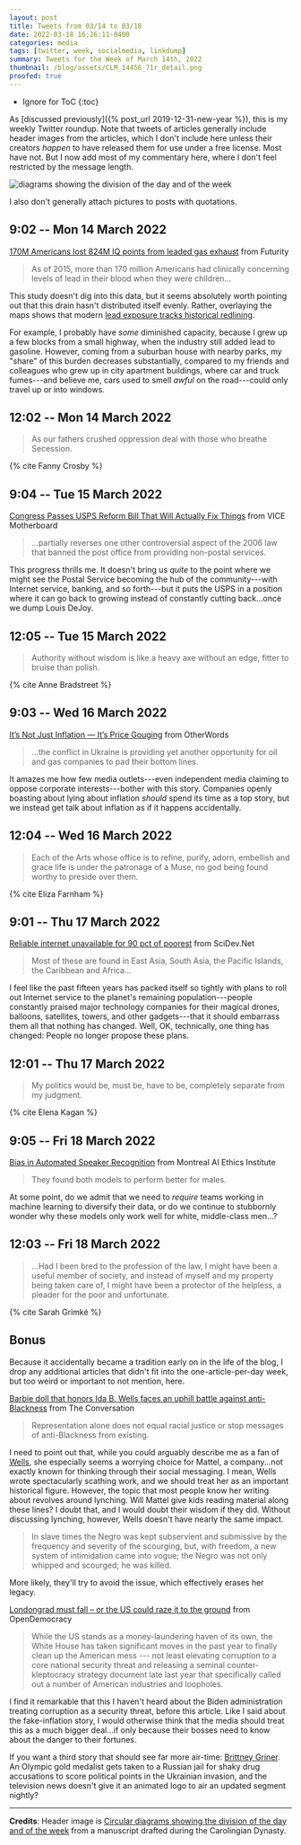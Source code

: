 ```yaml
---
layout: post
title: Tweets from 03/14 to 03/18
date: 2022-03-18 16:26:11-0400
categories: media
tags: [twitter, week, socialmedia, linkdump]
summary: Tweets for the Week of March 14th, 2022
thumbnail: /blog/assets/CLM_14456_71r_detail.png
proofed: true
---
```


* Ignore for ToC
{:toc}

As [discussed previously]({% post_url 2019-12-31-new-year %}), this is my weekly Twitter roundup.  Note that tweets of articles generally include header images from the articles, which I don't include here unless their creators *happen* to have released them for use under a free license.  Most have not.  But I now add most of my commentary here, where I don't feel restricted by the message length.

![diagrams showing the division of the day and of the week](/blog/assets/CLM_14456_71r_detail.png "diagrams showing the division of the day and of the week")

I also don't generally attach pictures to posts with quotations.

## 9:02 -- Mon 14 March 2022

[<i class="fab fa-twitter-square"></i>](https://jcolag.github.io/twitter/1503355766329151496) [170M Americans lost 824M IQ points from leaded gas exhaust](https://www.futurity.org/leaded-gas-exhaust-iq-points/) from Futurity

 > As of 2015, more than 170 million Americans had clinically concerning levels of lead in their blood when they were children...

This study doesn't dig into this data, but it seems absolutely worth pointing out that this drain hasn't distributed itself evenly.  Rather, overlaying the maps shows that modern [lead exposure tracks historical redlining](https://www.theguardian.com/us-news/2022/mar/09/redlining-air-pollution-us-cities).

For example, I probably have *some* diminished capacity, because I grew up a few blocks from a small highway, when the industry still added lead to gasoline.  However, coming from a suburban house with nearby parks, my "share" of this burden decreases substantially, compared to my friends and colleagues who grew up in city apartment buildings, where car and truck fumes---and believe me, cars used to smell *awful* on the road---could only travel up or into windows.

## 12:02 -- Mon 14 March 2022

[<i class="fab fa-twitter-square"></i>](https://jcolag.github.io/twitter/1503401064673910789)

 > As our fathers crushed oppression deal with those who breathe Secession.

{% cite Fanny Crosby %}

## 9:04 -- Tue 15 March 2022

[<i class="fab fa-twitter-square"></i>](https://jcolag.github.io/twitter/1503718657452617736) [Congress Passes USPS Reform Bill That Will Actually Fix Things](https://www.vice.com/en/article/4aw5pn/congress-passes-usps-reform-bill-that-will-actually-fix-things) from VICE Motherboard

 > ...partially reverses one other controversial aspect of the 2006 law that banned the post office from providing non-postal services.

This progress thrills me.  It doesn't bring us *quite* to the point where we might see the Postal Service becoming the hub of the community---with Internet service, banking, and so forth---but it puts the USPS in a position where it can go back to growing instead of constantly cutting back...once we dump Louis DeJoy.

## 12:05 -- Tue 15 March 2022

[<i class="fab fa-twitter-square"></i>](https://jcolag.github.io/twitter/1503764207434620935)

 > Authority without wisdom is like a heavy axe without an edge, fitter to bruise than polish.

{% cite Anne Bradstreet %}

## 9:03 -- Wed 16 March 2022

[<i class="fab fa-twitter-square"></i>](https://jcolag.github.io/twitter/1504080794016366597) [It’s Not Just Inflation — It’s Price Gouging](https://otherwords.org/its-not-just-inflation-its-price-gouging/) from OtherWords

 > ...the conflict in Ukraine is providing yet another opportunity for oil and gas companies to pad their bottom lines.

It amazes me how few media outlets---even independent media claiming to oppose corporate interests---bother with this story.  Companies openly boasting about lying about inflation *should* spend its time as a top story, but we instead get talk about inflation as if it happens accidentally.

## 12:04 -- Wed 16 March 2022

[<i class="fab fa-twitter-square"></i>](https://jcolag.github.io/twitter/1504126343793070087)

 > Each of the Arts whose office is to refine, purify, adorn, embellish and grace life is under the patronage of a Muse, no god being found worthy to preside over them.

{% cite Eliza Farnham %}

## 9:01 -- Thu 17 March 2022

[<i class="fab fa-twitter-square"></i>](https://jcolag.github.io/twitter/1504442678678732803) [Reliable internet unavailable for 90 pct of poorest](https://www.scidev.net/global/news/reliable-internet-unavailable-for-90-pct-of-poorest/) from SciDev.Net

 > Most of these are found in East Asia, South Asia, the Pacific Islands, the Caribbean and Africa...

I feel like the past fifteen years has packed itself so tightly with plans to roll out Internet service to the planet's remaining population---people constantly praised major technology companies for their magical drones, balloons, satellites, towers, and other gadgets---that it should embarrass them all that nothing has changed.  Well, OK, technically, one thing has changed:  People no longer propose these plans.

## 12:01 -- Thu 17 March 2022

[<i class="fab fa-twitter-square"></i>](https://jcolag.github.io/twitter/1504487976788660224)

 > My politics would be, must be, have to be, completely separate from my judgment.

{% cite Elena Kagan %}

## 9:05 -- Fri 18 March 2022

[<i class="fab fa-twitter-square"></i>](https://jcolag.github.io/twitter/1504806073336745985) [Bias in Automated Speaker Recognition](https://montrealethics.ai/bias-in-automated-speaker-recognition/) from Montreal AI Ethics Institute

 > They found both models to perform better for males.

At some point, do we admit that we need to *require* teams working in machine learning to diversify their data, or do we continue to stubbornly wonder why these models only work well for white, middle-class men...?

## 12:03 -- Fri 18 March 2022

[<i class="fab fa-twitter-square"></i>](https://jcolag.github.io/twitter/1504850868046336007)

 > ...Had I been bred to the profession of the law, I might have been a useful member of society, and instead of myself and my property being taken care of, I might have been a protector of the helpless, a pleader for the poor and unfortunate.

{% cite Sarah Grimké %}

## Bonus

Because it accidentally became a tradition early on in the life of the blog, I drop any additional articles that didn't fit into the one-article-per-day week, but too weird or important to not mention, here.

<i class="fas fa-square"></i> [Barbie doll that honors Ida B. Wells faces an uphill battle against anti-Blackness](https://theconversation.com/barbie-doll-that-honors-ida-b-wells-faces-an-uphill-battle-against-anti-blackness-174953) from The Conversation

 > Representation alone does not equal racial justice or stop messages of anti-Blackness from existing.

I need to point out that, while you could arguably describe me as a fan of [Wells](https://en.wikipedia.org/wiki/Ida_B._Wells), she especially seems a worrying choice for Mattel, a company...not exactly known for thinking through their social messaging.  I mean, Wells wrote spectacularly scathing work, and we should treat her as an important historical figure.  However, the topic that most people know her writing about revolves around lynching.  Will Mattel give kids reading material along these lines?  I doubt that, and I would doubt their wisdom if they did.  Without discussing lynching, however, Wells doesn't have nearly the same impact.

 > In slave times the Negro was kept subservient and submissive by the frequency and severity of the scourging, but, with freedom, a new system of intimidation came into vogue; the Negro was not only whipped and scourged; he was killed.

More likely, they'll try to avoid the issue, which effectively erases her legacy.

<i class="fas fa-square"></i> [Londongrad must fall – or the US could raze it to the ground](https://www.opendemocracy.net/en/londongrad-must-fall-or-the-us-could-raze-it-to-the-ground/) from OpenDemocracy

 > While the US stands as a money-laundering haven of its own, the White House has taken significant moves in the past year to finally clean up the American mess --- not least elevating corruption to a core national security threat and releasing a seminal counter-kleptocracy strategy document late last year that specifically called out a number of American industries and loopholes.

I find it remarkable that this I haven't heard about the Biden administration treating corruption as a security threat, before this article.  Like I said about the fake-inflation story, I would otherwise think that the media should treat this as a much bigger deal...if only because their bosses need to know about the danger to their fortunes.

If you want a third story that should see far more air-time:  [Brittney Griner](https://en.wikipedia.org/wiki/Brittney_Griner).  An Olympic gold medalist gets taken to a Russian jail for shaky drug accusations to score political points in the Ukrainian invasion, and the television news doesn't give it an animated logo to air an updated segment nightly?

* * *

**Credits**:  Header image is [Circular diagrams showing the division of the day and of the week](https://commons.wikimedia.org/wiki/File:CLM_14456_71r_detail.jpg) from a manuscript drafted during the Carolingian Dynasty.
